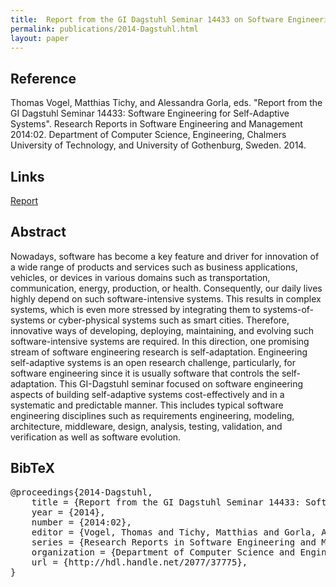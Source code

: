 ```yaml
---
title:  Report from the GI Dagstuhl Seminar 14433 on Software Engineering for Self-Adaptive Systems
permalink: publications/2014-Dagstuhl.html
layout: paper
---
```


## Reference
Thomas Vogel, Matthias Tichy, and Alessandra Gorla, eds. "Report from the GI Dagstuhl Seminar 14433: Software Engineering for Self-Adaptive Systems". Research Reports in Software Engineering and Management 2014:02. Department of Computer Science, Engineering, Chalmers University of Technology, and University of Gothenburg, Sweden. 2014.

## Links
[Report](http://hdl.handle.net/2077/37775)

## Abstract
Nowadays, software has become a key feature and driver for innovation of a wide range of products and services such as business applications, vehicles, or devices in various domains such as transportation, communication, energy, production, or health. Consequently, our daily lives highly depend on such software-intensive systems. This results in complex systems, which is even more stressed by integrating them to systems-of-systems or cyber-physical systems such as smart cities. Therefore, innovative ways of developing, deploying, maintaining, and evolving such software-intensive systems are required. In this direction, one promising stream of software engineering research is self-adaptation. Engineering self-adaptive systems is an open research challenge, particularly, for software engineering since it is usually software that controls the self-adaptation. This GI-Dagstuhl seminar focused on software engineering aspects of building self-adaptive systems cost-effectively and in a systematic and predictable manner. This includes typical software engineering disciplines such as requirements engineering, modeling, architecture, middleware, design, analysis, testing, validation, and verification as well as software evolution.

## BibTeX

<div class="bibtex">
<pre>@proceedings{2014-Dagstuhl,
    title = {Report from the GI Dagstuhl Seminar 14433: Software Engineering for Self-Adaptive Systems},
    year = {2014},
    number = {2014:02},
    editor = {Vogel, Thomas and Tichy, Matthias and Gorla, Alessandra},
    series = {Research Reports in Software Engineering and Management},
    organization = {Department of Computer Science and Engineering, Chalmers University of Technology and University of Gothenburg, Sweden},
    url = {http://hdl.handle.net/2077/37775},
}</pre>
</div>
